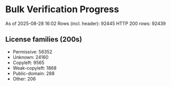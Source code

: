﻿# Bulk Verification Progress
As of 2025-08-28 16:02
Rows (incl. header): 92445
HTTP 200 rows: 92439

## License families (200s)
- Permissive: 56352
- Unknown: 24160
- Copyleft: 9565
- Weak-copyleft: 1868
- Public-domain: 288
- Other: 206
